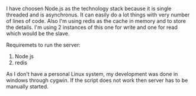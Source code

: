 
I have choosen Node.js as the technology stack because it is single threaded and is asynchronus. 
It can easily do a lot things with very number of lines of code.
Also I'm using redis as the cache in memory and to store the details. I'm using 2 instances of this one for write and one for read which would be the slave.

Requiremets to run the server:
1. Node js
2. redis 

As I don't have a personal Linux system, my development was done in windows through cygwin. If the script does not work then server has to be manually started.

